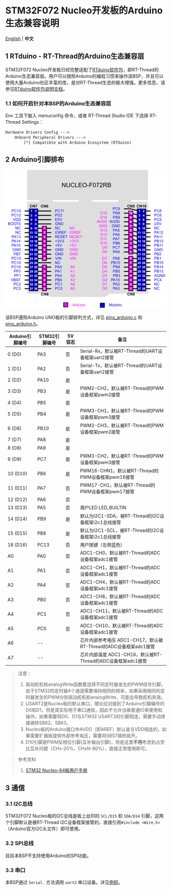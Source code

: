 # STM32F072 Nucleo开发板的Arduino生态兼容说明

[English](README.md) | **中文**

## 1 RTduino - RT-Thread的Arduino生态兼容层

STM32F072 Nucleo开发板已经完整适配了[RTduino软件包](https://github.com/RTduino/RTduino)，即RT-Thread的Arduino生态兼容层。用户可以按照Arduino的编程习惯来操作该BSP，并且可以使用大量Arduino社区丰富的库，是对RT-Thread生态的极大增强。更多信息，请参见[RTduino软件包说明文档](https://github.com/RTduino/RTduino)。

### 1.1 如何开启针对本BSP的Arduino生态兼容层

Env 工具下敲入 menuconfig 命令，或者 RT-Thread Studio IDE 下选择 RT-Thread Settings：

```Kconfig
Hardware Drivers Config --->
    Onboard Peripheral Drivers --->
        [*] Compatible with Arduino Ecosystem (RTduino)
```

## 2 Arduino引脚排布

![nucleo-f072-pinout](nucleo-f072-pinout.png)

该BSP遵照Arduino UNO板的引脚排列方式，详见 [pins_arduino.c](pins_arduino.c) 和 [pins_arduino.h](pins_arduino.h)。

| Arduino引脚编号 | STM32引脚编号 | 5V容忍 | 备注                                            |
| ----------- | --------- | ---- | --------------------------------------------- |
| 0 (D0)      | PA3       | 否    | Serial-Rx，默认被RT-Thread的UART设备框架uart2接管        |
| 1 (D1)      | PA2       | 否    | Serial-Tx，默认被RT-Thread的UART设备框架uart2接管        |
| 2 (D2)      | PA10      | 是    |                                               |
| 3 (D3)      | PB3       | 是    | PWM2-CH2，默认被RT-Thread的PWM设备框架pwm2接管           |
| 4 (D4)      | PB5       | 是    |                                               |
| 5 (D5)      | PB4       | 是    | PWM3-CH1，默认被RT-Thread的PWM设备框架pwm3接管           |
| 6 (D6)      | PB10      | 是    | PWM2-CH3，默认被RT-Thread的PWM设备框架pwm2接管           |
| 7 (D7)      | PA8       | 是    |                                               |
| 8 (D8)      | PA9       | 是    |                                               |
| 9 (D9)      | PC7       | 是    | PWM3-CH2，默认被RT-Thread的PWM设备框架pwm3接管           |
| 10 (D10)    | PB6       | 是    | PWM16-CHN1，默认被RT-Thread的PWM设备框架pwm16接管        |
| 11 (D11)    | PA7       | 否    | PWM17-CH1，默认被RT-Thread的PWM设备框架pwm17接管         |
| 12 (D12)    | PA6       | 否    |                                               |
| 13 (D13)    | PA5       | 否    | 用户LED LED_BUILTIN                             |
| 14 (D14)    | PB9       | 是    | 默认为I2C1-SDA，被RT-Thread的I2C设备框架i2c1总线接管        |
| 15 (D15)    | PB8       | 是    | 默认为I2C1-SCL，被RT-Thread的I2C设备框架i2c1总线接管        |
| 16 (D16)    | PC13      | 否    | 用户按键（左侧蓝色）                                    |
| A0          | PA0       | 否    | ADC1-CH0，默认被RT-Thread的ADC设备框架adc1接管           |
| A1          | PA1       | 否    | ADC1-CH1，默认被RT-Thread的ADC设备框架adc1接管           |
| A2          | PA4       | 否    | ADC1-CH4，默认被RT-Thread的ADC设备框架adc1接管           |
| A3          | PB0       | 否    | ADC1-CH8，默认被RT-Thread的ADC设备框架adc1接管           |
| A4          | PC1       | 否    | ADC1-CH11，默认被RT-Thread的ADC设备框架adc1接管          |
| A5          | PC0       | 否    | ADC1-CH10，默认被RT-Thread的ADC设备框架adc1接管          |
| A6          | --        |      | 芯片内部参考电压 ADC1-CH17，默认被RT-Thread的ADC设备框架adc1接管 |
| A7          | --        |      | 芯片内部温度 ADC1-CH16，默认被RT-Thread的ADC设备框架adc1接管   |

> 注意：
> 
> 1. 驱动舵机和analogWrite函数要选择不同定时器发生的PWM信号引脚，由于STM32的定时器4个通道需要保持相同的频率，如果采用相同的定时器发生的PWM分别驱动舵机和analogWrite，可能会导致舵机失效。
> 2. USART2是Nucleo板的默认串口，理论应对接到了Arduino引脚编号的D0和D1，但是其实际用于串口通信，因此不允许当做普通IO来使用和操作。如果需要将D0、D1与STM32 USART2的引脚相连，需要手动焊接锡桥SB62、SB63。
> 3. Nucleo板的Arduino接口中AVDD（即AREF）默认是与VDD相连的，如果需要扩展板提供外部参考电压，需要将SB57锡桥挑开。
> 4. D10引脚是PWM反相位引脚(互补输出引脚)，但是这里**不用**考虑到占空比互补问题（CHx-20%，CHxN-80%），直接正常使用即可。

> 参考资料
> 
> 1. [STM32 Nucleo-64板用户手册](https://www.st.com/resource/en/user_manual/um1724-stm32-nucleo64-boards-mb1136-stmicroelectronics.pdf)

## 3 通信

### 3.1 I2C总线

STM32F072 Nucleo板的I2C总线是板上丝印的 `SCL/D15` 和 `SDA/D14` 引脚，这两个引脚默认是被RT-Thread I2C设备框架接管的，直接引用`#include <Wire.h>`（Arduino官方I2C头文件）即可使用。

### 3.2 SPI总线

目前本BSP不支持使用Arduino的SPI功能。

### 3.3 串口

本BSP通过 `Serial.` 方法调用 `uart2` 串口设备。详见[例程](https://github.com/RTduino/RTduino/blob/master/examples/Basic/helloworld.cpp)。
